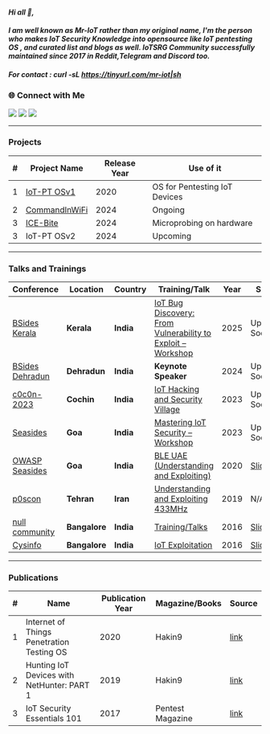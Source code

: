 #### ***Hi all 👋,***
#### ***I am well known as Mr-IoT rather than my original name, I'm the person who makes IoT Security Knowledge into opensource like IoT pentesting OS , and curated list and blogs as well. IoTSRG Community successfully maintained since 2017 in Reddit,Telegram and Discord too.***

##### For contact : curl -sL https://tinyurl.com/mr-iot|sh 


### 🌐 Connect with Me
<p align="">
  <a href="https://twitter.com/your-handle"><img src="https://img.shields.io/badge/Twitter-1DA1F2?style=for-the-badge&logo=twitter&logoColor=white"></a>
  <a href="https://www.linkedin.com/in/your-linkedin"><img src="https://img.shields.io/badge/LinkedIn-0077B5?style=for-the-badge&logo=linkedin&logoColor=white"></a>
  <a href="https://www.buymeacoffee.com/your-link"><img src="https://img.shields.io/badge/Buy_Me_A_Coffee-FFDD00?style=for-the-badge&logo=buy-me-a-coffee&logoColor=black"></a>
</p>

--------------------------------------------------------------------------------------------------------------------------

### Projects 
|#| Project Name | Release Year | Use of it |
|---|---|---|---|
|1| [IoT-PT OSv1](https://github.com/IoT-PTv/IoT-PT) | 2020 | OS for Pentesting IoT Devices |
|2| [CommandInWiFi](https://github.com/V33RU/CommandInWiFi) | 2024| Ongoing |
|3| [ICE-Bite](https://github.com/IoTSecurity101/ICEBite) | 2024 | Microprobing on hardware |
|3| IoT-PT OSv2 | 2024 | Upcoming |


------------------------------------------------------------------------------------------------------------------------------

### **Talks and Trainings**  

| **Conference** | **Location** | **Country** | **Training/Talk** | **Year** | **Slides** |  
|--------------|------------|---------|-----------------|------|--------|  
| [BSides Kerala](https://bsideskerala.in/speakers/2025/veerababu-penugonda-(Mr-IoT)/) | **Kerala** | **India** | [IoT Bug Discovery: From Vulnerability to Exploit – Workshop](https://bsideskerala.in/speakers/2025/veerababu-penugonda-(Mr-IoT)/) | 2025 | Updating Soon |  
| [BSides Dehradun](https://bsidesdehradun.com/speakers) | **Dehradun** | **India** | **Keynote Speaker** | 2024 | Updating Soon |  
| [c0c0n-2023](https://seasides.net/) | **Cochin** | **India** | [IoT Hacking and Security Village](https://india.c0c0n.org/2023/IoT-Hacking-and-Security-Village) | 2023 | Updating Soon |  
| [Seasides](https://seasides.net/) | **Goa** | **India** | [Mastering IoT Security – Workshop](https://seasides.net/mastering-iot-security-workshop/) | 2023 | Updating Soon |  
| [OWASP Seasides](https://www.owaspseasides.com/) | **Goa** | **India** | [BLE UAE (Understanding and Exploiting)](https://www.owaspseasides.com/sessions/ble_uae/) | 2020 | [Slides](https://github.com/IoTSecurity101/BLE-UAE) |  
| [p0scon](https://www.poscon.ir) | **Tehran** | **Iran** | [Understanding and Exploiting 433MHz](https://www.poscon.ir/2019/) | 2019 | N/A |  
| [null community](https://null.community) | **Bangalore** | **India** | [Training/Talks](https://null.community/profile/3556-veerababu-mr-iot) | 2016 | [Slides](https://github.com/v33ru/my-slides) |  
| [Cysinfo](https://cysinfo.com/) | **Bangalore** | **India** | [IoT Exploitation](https://cysinfo.com/8th-meetup-iot-exploitation/) | 2016 | [Slides](https://cysinfo.com/8th-meetup-iot-exploitation/) |  




----------------------------------------------------------------------------------------------------------------------------

### Publications
|#| Name | Publication Year | Magazine/Books | Source |
|---|---|---|---|---|
|1| Internet of Things Penetration Testing OS | 2020 | Hakin9 | [link](https://hakin9.org/product/android-applications-and-security/) |
|2| Hunting IoT Devices with NetHunter:  PART 1 | 2019 | Hakin9 | [link](https://hakin9.org/product/practical-devops/) |
|3| IoT Security Essentials 101 | 2017 | Pentest Magazine | [link](https://pentestmag.com/download/pentest-security-things/) |
